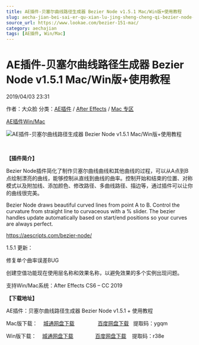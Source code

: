 ```yaml
---
title: AE插件-贝塞尔曲线路径生成器 Bezier Node v1.5.1 Mac/Win版+使用教程
slug: aecha-jian-bei-sai-er-qu-xian-lu-jing-sheng-cheng-qi-bezier-node-v1-5-1-mac-winban-shi-yong-jiao-cheng
source_url: https://www.lookae.com/bezier-151-mac/
category: aechajian
tags: [AE插件, Win/Mac]
---
```

# AE插件-贝塞尔曲线路径生成器 Bezier Node v1.5.1 Mac/Win版+使用教程

2019/04/03 23:31

作者：大众脸
分类：[AE插件](https://www.lookae.com/after-effects/aechajian/) / [After Effects](https://www.lookae.com/after-effects/) / [Mac 专区](https://www.lookae.com/mac-osx/)

[AE插件](https://www.lookae.com/tag/ae%e6%8f%92%e4%bb%b6/)[Win/Mac](https://www.lookae.com/tag/winmac/)

![AE插件-贝塞尔曲线路径生成器 Bezier Node v1.5.1 Mac/Win版+使用教程](https://www.lookae.com/wp-content/uploads/2018/09/Bezier-Node.jpg "AE插件-贝塞尔曲线路径生成器 Bezier Node v1.5.1 Mac/Win版+使用教程-LookAE.com")

﻿

**【插件简介】**

Bezier Node插件简化了制作贝塞尔曲线曲线和其他曲线的过程，可以从A点到B点绘制漂亮的曲线，能够控制从直线到曲线的曲率。控制开始和结束的位置、对称模式以及附加线、添加颜色、修改路径、多曲线路径、描边等，通过插件可以让你的曲线很完美。

Bezier Node draws beautiful curved lines from point A to B. Control the curvature from straight line to curvaceous with a % slider. The bezier handles update automatically based on start/end positions so your curves are always perfect.

https://aescripts.com/bezier-node/

1.5.1 更新：

修复单个曲率误差BUG

创建空值功能现在使用层名称和效果名称，以避免效果的多个实例出现问题。

支持Win/Mac系统：After Effects CS6 – CC 2019

**【下载地址】**

AE插件：贝塞尔曲线路径生成器 Bezier Node v1.5.1 + 使用教程

Mac版下载：    [城通网盘下载](https://lookae.ctfile.com/fs/680462-358695579)                [百度网盘下载](https://pan.baidu.com/s/1BAlJF-m_UvIWOM_TTDV_DA)   提取码：ygqm

Win版下载：    [城通网盘下载](https://lookae.ctfile.com/fs/680462-349261141)               [百度网盘下载](https://pan.baidu.com/s/1YOmFBzeU6p3Y_VZabICQ_g%20)    提取码：r38e
